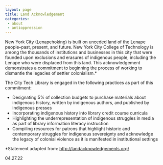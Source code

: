 ```yaml
---
layout: page
title: Land Acknowledgement
categories:
 - about
 - antioppression
---
```

<div class="card">
 <div class="card-body">
<p>New York City (Lenapehoking) is built on unceded land of the Lenape people–past, present, and future. New York City College of Technology is among the thousands of institutions and businesses in this city that were founded upon exclusions and erasures of indigenous people, including the Lenape who were displaced from this land. This acknowledgement demonstrates a commitment to beginning the process of working to dismantle the legacies of settler colonialism.* </p>

<p>The City Tech Library is engaged in the following practices as part of this commitment:</p>
<ul>
<li>Designating 5% of collection budgets to purchase materials about indigenous history, written by indigenous authors, and published by indigenous presses
<li>Incorporating indigenous history into library credit course curricula
<li>Highlighting the underrepresentation of indigenous struggles in media as part of library information literacy instruction
<li>Compiling resources for patrons that highlight historic and contemporary struggles for indigenous sovereignty and acknowledge the legacy of colonial violence as it is manifested in institutional settings
</ul>

<p>*Statement adapted from: <a href="http://landacknowledgements.org/" style="text-decoration:underline">http://landacknowledgements.org/</a></p>
<p>04.27.22</p>
 </div>
</div>
